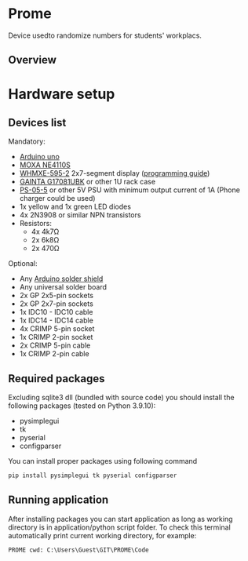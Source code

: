# Prome
Device usedto randomize numbers for students' workplacs.

## Overview

# Hardware setup
## Devices list

Mandatory:

* [Arduino uno](https://store.arduino.cc/products/arduino-uno-rev3)
* [MOXA NE4110S](https://www.moxa.com/en/products/industrial-edge-connectivity/serial-device-servers/serial-embedded-modules/ne-4100-series/ne-4110s)
* [WHMXE-595-2](https://pl.aliexpress.com/item/4000480352967.html) 2x7-segment display ([programming guide](https://www.ardumotive.com/2-digit-7seg-display-en.html))
* [GAINTA G17081UBK](https://www.gainta.com/en/g17081ubk.html) or other 1U rack case
* [PS-05-5](https://www.tme.com/us/en-us/details/ps-05-5/open-frame-power-supplies/mean-well/) or other 5V PSU with minimum output current of 1A (Phone charger could be used)
* 1x yellow and 1x green LED diodes
* 4x 2N3908 or similar NPN transistors
* Resistors:
  - 4x 4k7Ω
  - 2x 6k8Ω
  - 2x 470Ω

Optional:
* Any [Arduino solder shield](https://learn.adafruit.com/adafruit-proto-shield-arduino/solder-it)
* Any universal solder board
* 2x GP 2x5-pin sockets
* 2x GP 2x7-pin sockets
* 1x IDC10 - IDC10 cable
* 1x IDC14 - IDC14 cable
* 4x CRIMP 5-pin socket
* 1x CRIMP 2-pin socket
* 2x CRIMP 5-pin cable
* 1x CRIMP 2-pin cable

## Required packages
Excluding sqlite3 dll (bundled with source code) you should install the following packages (tested on Python 3.9.10):
* pysimplegui
* tk
* pyserial
* configparser

You can install proper packages using following command

```python
pip install pysimplegui tk pyserial configparser

```

## Running application
After installing packages you can start application as long as working directory is in application/python script folder. To check this terminal automatically print current working directory, for example:

```
PROME cwd: C:\Users\Guest\GIT\PROME\Code

```
